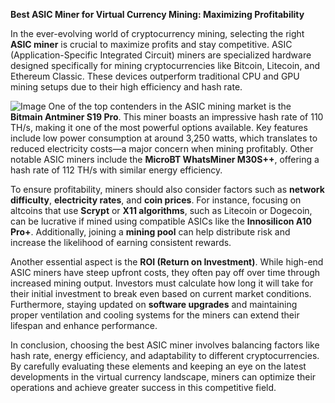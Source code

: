 **Best ASIC Miner for Virtual Currency Mining: Maximizing Profitability**

In the ever-evolving world of cryptocurrency mining, selecting the right **ASIC miner** is crucial to maximize profits and stay competitive. ASIC (Application-Specific Integrated Circuit) miners are specialized hardware designed specifically for mining cryptocurrencies like Bitcoin, Litecoin, and Ethereum Classic. These devices outperform traditional CPU and GPU mining setups due to their high efficiency and hash rate.


![Image](https://github.com/user-attachments/assets/b8266eee-691e-4ee1-99ef-bfa10d234fd4)
One of the top contenders in the ASIC mining market is the **Bitmain Antminer S19 Pro**. This miner boasts an impressive hash rate of 110 TH/s, making it one of the most powerful options available. Key features include low power consumption at around 3,250 watts, which translates to reduced electricity costs—a major concern when mining profitably. Other notable ASIC miners include the **MicroBT WhatsMiner M30S++**, offering a hash rate of 112 TH/s with similar energy efficiency.

To ensure profitability, miners should also consider factors such as **network difficulty**, **electricity rates**, and **coin prices**. For instance, focusing on altcoins that use **Scrypt** or **X11 algorithms**, such as Litecoin or Dogecoin, can be lucrative if mined using compatible ASICs like the **Innosilicon A10 Pro+**. Additionally, joining a **mining pool** can help distribute risk and increase the likelihood of earning consistent rewards.

Another essential aspect is the **ROI (Return on Investment)**. While high-end ASIC miners have steep upfront costs, they often pay off over time through increased mining output. Investors must calculate how long it will take for their initial investment to break even based on current market conditions. Furthermore, staying updated on **software upgrades** and maintaining proper ventilation and cooling systems for the miners can extend their lifespan and enhance performance.

In conclusion, choosing the best ASIC miner involves balancing factors like hash rate, energy efficiency, and adaptability to different cryptocurrencies. By carefully evaluating these elements and keeping an eye on the latest developments in the virtual currency landscape, miners can optimize their operations and achieve greater success in this competitive field.